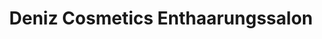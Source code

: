 ---
title: "Deniz Cosmetics Enthaarungssalon"
url: /berlin/deniz-cosmetics-enthaarungssalon/
shop: Kosmetik
---
